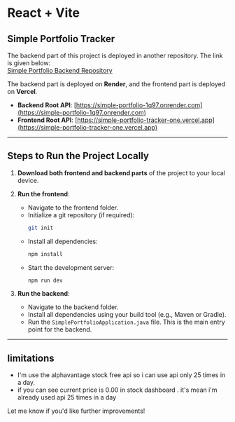 # React + Vite

## Simple Portfolio Tracker

The backend part of this project is deployed in another repository. The link is given below:  
[Simple Portfolio Backend Repository](https://github.com/HarshHadiya04/simple_portfolio)

The backend part is deployed on **Render**, and the frontend part is deployed on **Vercel**.  
- **Backend Root API**: [https://simple-portfolio-1q97.onrender.com](https://simple-portfolio-1q97.onrender.com)  
- **Frontend Root API**: [https://simple-portfolio-tracker-one.vercel.app](https://simple-portfolio-tracker-one.vercel.app)

---

## Steps to Run the Project Locally

1. **Download both frontend and backend parts** of the project to your local device.  
2. **Run the frontend**:  
   - Navigate to the frontend folder.  
   - Initialize a git repository (if required):  
     ```bash
     git init
     ```  
   - Install all dependencies:  
     ```bash
     npm install
     ```  
   - Start the development server:  
     ```bash
     npm run dev
     ```  

3. **Run the backend**:  
   - Navigate to the backend folder.  
   - Install all dependencies using your build tool (e.g., Maven or Gradle).  
   - Run the `SimplePortfolioApplication.java` file. This is the main entry point for the backend.

---
## limitations
   - I'm use the alphavantage stock free api so i can use api only 25 times in a day.
   - if you can see current price is 0.00 in stock dashboard . it's mean i'm already used api 25 times in a day


Let me know if you'd like further improvements!
